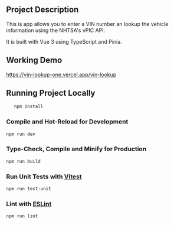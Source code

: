 ## Project Description

This is app allows you to enter a VIN number an lookup the vehicle information using the NHTSA's vPIC API.

It is built with Vue 3 using TypeScript and Pinia.

## Working Demo

https://vin-lookup-one.vercel.app/vin-lookup

## Running Project Locally

```sh
   npm install

```

### Compile and Hot-Reload for Development

```sh
npm run dev
```

### Type-Check, Compile and Minify for Production

```sh
npm run build
```

### Run Unit Tests with [Vitest](https://vitest.dev/)

```sh
npm run test:unit
```

### Lint with [ESLint](https://eslint.org/)

```sh
npm run lint
```
